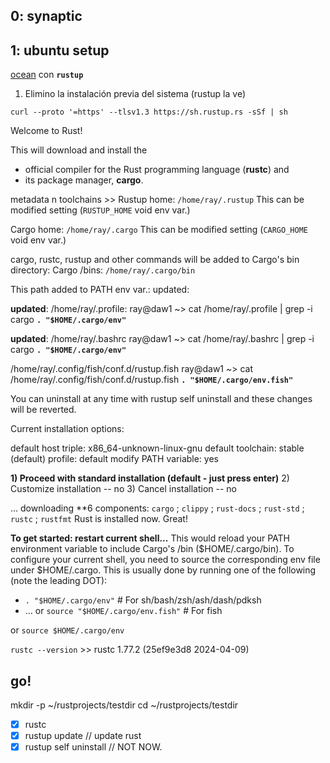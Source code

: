## 0: synaptic 

## 1: ubuntu setup

[ocean](https://www.digitalocean.com/community/tutorials/install-rust-on-ubuntu-linux) con **`rustup`**

1. Elimino la instalación previa del sistema (rustup la ve)

`curl --proto '=https' --tlsv1.3 https://sh.rustup.rs -sSf | sh`

Welcome to Rust!

This will download and install the 
- official compiler for the Rust programming language (**rustc**) and
- its package manager, **cargo**.

metadata n toolchains >> Rustup home: `/home/ray/.rustup`
This can be modified setting (`RUSTUP_HOME` void env var.)

Cargo home: `/home/ray/.cargo`
This can be modified setting (`CARGO_HOME` void env var.)

cargo, rustc, rustup and other commands will be added to Cargo's bin directory:
Cargo /bins: `/home/ray/.cargo/bin`

This path added to PATH env var.: updated:

**updated**: /home/ray/.profile:
ray@daw1 ~> cat /home/ray/.profile | grep -i cargo
**`. "$HOME/.cargo/env"`**

**updated**: /home/ray/.bashrc
ray@daw1 ~> cat /home/ray/.bashrc | grep -i cargo
**`. "$HOME/.cargo/env"`**

/home/ray/.config/fish/conf.d/rustup.fish
ray@daw1 ~> cat /home/ray/.config/fish/conf.d/rustup.fish
**`. "$HOME/.cargo/env.fish"`**

You can uninstall at any time with rustup self uninstall and these changes will be reverted.

Current installation options:


   default host triple: x86_64-unknown-linux-gnu
     default toolchain: stable (default)
               profile: default
  modify PATH variable: yes

**1) Proceed with standard installation (default - just press enter)**
2) Customize installation -- no
3) Cancel installation    -- no 
>

...
downloading **6 components:
    `cargo` ; `clippy` ; `rust-docs` ; `rust-std` ; `rustc` ; `rustfmt`
Rust is installed now. Great!

**To get started: restart current shell...**
This would reload your PATH environment variable to include Cargo's /bin ($HOME/.cargo/bin).
To configure your current shell, you need to source the corresponding env file under $HOME/.cargo.
This is usually done by running one of the following (note the leading DOT):
- `. "$HOME/.cargo/env"`            # For sh/bash/zsh/ash/dash/pdksh
- ... or `source "$HOME/.cargo/env.fish"`  # For fish

or `source $HOME/.cargo/env`

`rustc --version` >> rustc 1.77.2 (25ef9e3d8 2024-04-09)

## go!

mkdir -p ~/rustprojects/testdir
cd ~/rustprojects/testdir

- [x] rustc
- [x] rustup update          // update rust
- [x] rustup self uninstall  // NOT NOW. 